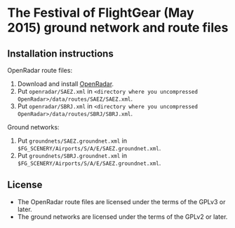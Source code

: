 The Festival of FlightGear (May 2015) ground network and route files
====================================================================

Installation instructions
-------------------------

OpenRadar route files:

1. Download and install [OpenRadar](http://wiki.flightgear.org/OpenRadar).
2. Put `openradar/SAEZ.xml` in `<directory where you uncompressed
   OpenRadar>/data/routes/SAEZ/SAEZ.xml`.
3. Put `openradar/SBRJ.xml` in `<directory where you uncompressed
   OpenRadar>/data/routes/SBRJ/SBRJ.xml`.

Ground networks:

1. Put `groundnets/SAEZ.groundnet.xml` in
   `$FG_SCENERY/Airports/S/A/E/SAEZ.groundnet.xml`.
2. Put `groundnets/SBRJ.groundnet.xml` in
   `$FG_SCENERY/Airports/S/A/E/SAEZ.groundnet.xml`.

License
--------

*  The OpenRadar route files are licensed under the terms of the GPLv3 or later.
*  The ground networks are licensed under the terms of the GPLv2 or later.